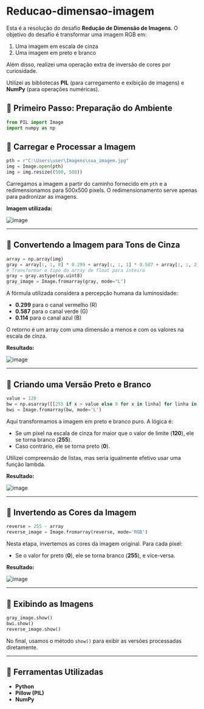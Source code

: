 # Reducao-dimensao-imagem

Esta é a resolução do desafio **Redução de Dimensão de Imagens**. O objetivo do desafio é transformar uma imagem RGB em:

1. Uma imagem em escala de cinza
2. Uma imagem em preto e branco

Além disso, realizei uma operação extra de inversão de cores por curiosidade.

Utilizei as bibliotecas **PIL** (para carregamento e exibição de imagens) e **NumPy** (para operações numéricas).

## 📌 Primeiro Passo: Preparação do Ambiente

```python
from PIL import Image
import numpy as np
```

## 📌 Carregar e Processar a Imagem

```python
pth = r"C:\Users\user\Imagens\sua_imagem.jpg"
img = Image.open(pth)
img = img.resize((500, 500))
```
Carregamos a imagem a partir do caminho fornecido em `pth` e a redimensionamos para 500x500 pixels. O redimensionamento serve apenas para padronizar as imagens.

**Imagem utilizada:**

![image](https://github.com/user-attachments/assets/2946eaa9-4782-4ccb-b48c-480a8d9a7ae5)

---

## 📌 Convertendo a Imagem para Tons de Cinza

```python
array = np.array(img)
gray = array[:, :, 0] * 0.299 + array[:, :, 1] * 0.587 + array[:, :, 2] * 0.114
# Transformar o tipo do array de float para inteiro
gray = gray.astype(np.uint8)
gray_image = Image.fromarray(gray, mode="L")
```

A fórmula utilizada considera a percepção humana da luminosidade:
- **0.299** para o canal vermelho (R)
- **0.587** para o canal verde (G)
- **0.114** para o canal azul (B)

O retorno é um array com uma dimensão a menos e com os valores na escala de cinza.

**Resultado:**

![image](https://github.com/user-attachments/assets/947f4fb5-c7dc-4684-9693-5f14506e767c)

---

## 📌 Criando uma Versão Preto e Branco

```python
value = 120
bw = np.asarray([[255 if x > value else 0 for x in linha] for linha in gray]).astype(np.uint8)
bwi = Image.fromarray(bw, mode='L')
```

Aqui transformamos a imagem em preto e branco puro. A lógica é:
- Se um pixel na escala de cinza for maior que o valor de limite (**120**), ele se torna branco (**255**).
- Caso contrário, ele se torna preto (**0**).

Utilizei compreensão de listas, mas seria igualmente efetivo usar uma função lambda.

**Resultado:**

![image](https://github.com/user-attachments/assets/71cda85c-2eda-4e62-82ba-43d8549b3e82)

---

## 📌 Invertendo as Cores da Imagem

```python
reverse = 255 - array
reverse_image = Image.fromarray(reverse, mode='RGB')
```

Nesta etapa, invertemos as cores da imagem original. Para cada pixel:
- Se o valor for preto (**0**), ele se torna branco (**255**), e vice-versa.

**Resultado:**

![image](https://github.com/user-attachments/assets/df6bdc5a-2e06-411a-b8a3-e244bd87fc1f)

---

## 📌 Exibindo as Imagens

```python
gray_image.show()
bwi.show()
reverse_image.show()
```
No final, usamos o método `show()` para exibir as versões processadas diretamente.

---

## 🚀 Ferramentas Utilizadas
- **Python**
- **Pillow (PIL)**
- **NumPy**

